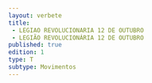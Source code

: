 ```yaml
---
layout: verbete
title:
 - LEGIAO REVOLUCIONARIA 12 DE OUTUBRO
 - LEGIÃO REVOLUCIONÁRIA 12 DE OUTUBRO
published: true
edition: 1  
type: T
subtype: Movimentos
---
```


